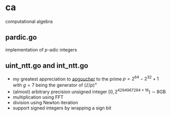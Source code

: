 # ca
computational algebra

## pardic.go

implementation of $p$-adic integers

## uint_ntt.go and int_ntt.go

- my greatest appreciation to [apgoucher](https://cp4space.hatsya.com/2021/09/01/an-efficient-prime-for-number-theoretic-transforms/) to the prime $p = 2^{64} - 2^{32} + 1$ with $g=7$ being the generator of $(\mathbb{Z}/p)^\times$
- (almost) arbitrary precision unsigned integer $[0, 2^{4294967294 \times 16})$ $\sim$ 8GB  
- multiplication using FFT
- division using Newton iteration
- support signed integers by wrapping a sign bit
